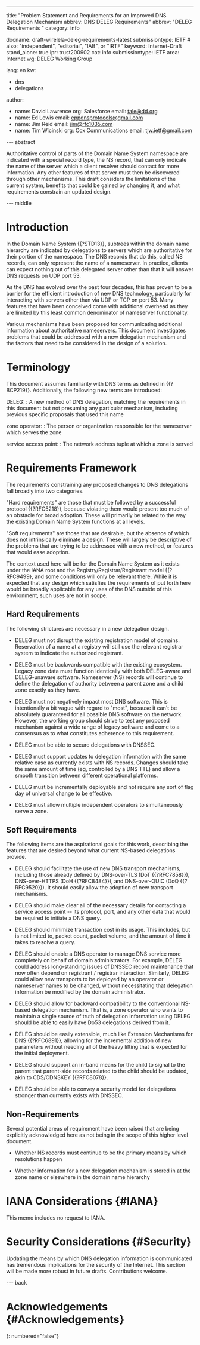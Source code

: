 ---
title: "Problem Statement and Requirements for an Improved DNS Delegation Mechanism abbrev: DNS DELEG Requirements"
abbrev: "DELEG Requirements "
category: info

docname: draft-wirelela-deleg-requirements-latest
submissiontype: IETF  # also: "independent", "editorial", "IAB", or "IRTF"
keyword: Internet-Draft
stand_alone: true
ipr: trust200902
cat: info
submissiontype: IETF
area: Internet
wg: DELEG Working Group


lang: en
kw:
  - dns
  - delegations


author:
- name: David Lawrence
  org: Salesforce
  email: tale@dd.org
- name: Ed Lewis
  email: eppdnsprotocols@gmail.com
- name: Jim Reid
  email: jim@rfc1035.com
- name: Tim Wicinski
  org: Cox Communications
  email: tjw.ietf@gmail.com


--- abstract


Authoritative control of parts of the Domain Name System namespace are indicated with a special record type, the NS record, that can only indicate the name of the server which a client resolver should contact for more information. Any other features of that server must then be discovered through other mechanisms.  This draft considers the limitations of the current system, benefits that could be gained by changing it, and what requirements constrain an updated design.


--- middle


# Introduction


In the Domain Name System {{?STD13}}, subtrees within the domain name hierarchy are indicated by delegations to servers which are authoritative for their portion of the namespace.  The DNS records that do this, called NS records, can only represent the name of a nameserver.  In practice, clients can expect nothing out of this delegated server other than that it will answer DNS requests on UDP port 53.


As the DNS has evolved over the past four decades, this has proven to be a barrier for the efficient introduction of new DNS technology, particularly for interacting with servers other than via UDP or TCP on port 53.  Many features that have been conceived come with additional overhead as they are limited by this least common denominator of nameserver functionality.


Various mechanisms have been proposed for communicating additional information about authoritative nameservers.  This document investigates problems that could be addressed with a new delegation mechanism and the factors that need to be considered in the design of a solution.


# Terminology

This document assumes familiarity with DNS terms as defined in {{?BCP219}}.    Additionally, the following new terms are introduced:


DELEG:
: A new method of DNS delegation, matching the requirements in this document but not presuming any particular mechanism, including previous specific proposals that used this name


zone operator:
: The person or organization responsible for the nameserver which serves the zone


service access point:
: The network address tuple at which a zone is served


# Requirements Framework


The requirements constraining any proposed changes to DNS delegations fall broadly into two categories.


\"Hard requirements\" are those that must be followed by a successful protocol {{?RFC5218}}, because violating them would present too much of an obstacle for broad adoption.  These will primarily be related to the way the existing Domain Name System functions at all levels.


\"Soft requirements\" are those that are desirable, but the absence of which does not intrinsically eliminate a design.  These will largely be descriptive of the problems that are trying to be addressed with a new method, or features that would ease adoption.


The context used here will be for the Domain Name System as it exists under the IANA root and the Registry/Registrar/Registrant model {{?RFC9499}, and some conditions will only be relevant there. While it is expected that any design which satisfies the requirements of put forth here would be broadly applicable for any uses of the DNS outside of this environment, such uses are not in scope.


## Hard Requirements

The following strictures are necessary in a new delegation design.


* DELEG must not disrupt the existing registration model of domains.  Reservation of a name at a registry will still use the relevant registrar system to indicate the authorized registrant.

* DELEG must be backwards compatible with the existing ecosystem. Legacy zone data must function identically with both DELEG-aware and DELEG-unaware software. Nameserver (NS) records will continue to define the delegation of authority between a parent zone and a child zone exactly as they have.

* DELEG must not negatively impact most DNS software.  This is intentionally a bit vague with regard to "most", because it can't be absolutely guaranteed for all possible DNS software on the network.  However, the working group should strive to test any proposed mechanism against a wide range of legacy software and come to a consensus as to what constitutes adherence to this requirement.


* DELEG must be able to secure delegations with DNSSEC.

* DELEG must support updates to delegation information with the same relative ease as currently exists with NS records.   Changes should take the same amount of time (eg, controlled by a DNS TTL) and allow a smooth transition between different operational platforms.

* DELEG must be incrementally deployable and not require any sort of flag day of universal change to be effective.

* DELEG must allow multiple independent operators to simultaneously serve a zone.

## Soft Requirements


The following items are the aspirational goals for this work, describing the features that are desired beyond what current NS-based delegations provide.


* DELEG should facilitate the use of new DNS transport mechanisms, including those already defined by DNS-over-TLS (DoT {{?RFC7858}}), DNS-over-HTTPS (DoH {{?RFC8484}}), and DNS-over-QUIC (DoQ {{?RFC9520}}).  It should easily allow the adoption of new transport mechanisms.


* DELEG should make clear all of the necessary details for contacting a service access point -- its protocol, port, and any other data that would be required to initiate a DNS query.


* DELEG should minimize transaction cost in its usage.  This includes, but is not limited to, packet count, packet volume, and the amount of time it takes to resolve a query.


* DELEG should enable a DNS operator to manage DNS service more completely on behalf of domain administrators. For example, DELEG could address long-standing issues of DNSSEC record maintenance that now often depend on registrant / registrar interaction. Similarly, DELEG could allow new transports to be deployed by an operator or nameserver names to be changed, without necessitating that delegation information be modified by the domain administrator.


* DELEG should allow for backward compatibility to the conventional NS-based delegation mechanism.  That is, a zone operator who wants to maintain a single source of truth of delegation information using DELEG should be able to easily have Do53 delegations derived from it.


* DELEG should be easily extensible, much like Extension Mechanisms for DNS {{?RFC6891}}, allowing for the incremental addition of new parameters without needing all of the heavy lifting that is expected for the initial deployment.


* DELEG should support an in-band means for the child to signal to the parent that parent-side records related to the child should be updated, akin to CDS/CDNSKEY {{?RFC8078}}.


* DELEG should be able to convey a security model for delegations stronger than currently exists with DNSSEC.


## Non-Requirements

Several potential areas of requirement have been raised that are being explicitly acknowledged here as not being in the scope of this higher level document.

* Whether NS records must continue to be the primary means by which resolutions happen

* Whether information for a new delegation mechanism is stored in at the zone name or elsewhere in the domain name hierarchy

# IANA Considerations {#IANA}


This memo includes no request to IANA.


# Security Considerations {#Security}


Updating the means by which DNS delegation information is communicated has tremendous implications for the security of the Internet.  This section will be made more robust in future drafts.  Contributions welcome.


--- back


# Acknowledgements {#Acknowledgements}
{: numbered="false"}
